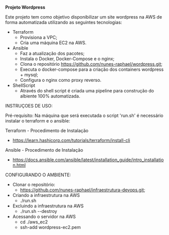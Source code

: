 **Projeto Wordpress**

Este projeto tem como objetivo disponibilizar um site wordpress na AWS de forma automatizada utilizando as seguintes tecnologias:

* Terraform
  * Provisiona a VPC;
  * Cria uma máquina EC2 na AWS.
* Ansible
  * Faz a atualização dos pacotes;
  * Instala o Docker, Docker-Compose e o nginx;
  * Clona o repositório https://github.com/nunes-raphael/wordpress.git;
  * Executa o docker-compose para a criação dos containers wordpress + mysql; 
  * Configura o nginx como proxy reverso.
* ShellScript
  * Através do shell script é criada uma pipeline para construção do albiente 100% automatizada. 
    
INSTRUÇOES DE USO:

Pré-requisito:
Na máquina que será executada o script 'run.sh' é necessário instalar o terraform e o ansible:

Terraform - Procedimento de Instalação
* https://learn.hashicorp.com/tutorials/terraform/install-cli

Ansible - Procedimento de Instalação
* https://docs.ansible.com/ansible/latest/installation_guide/intro_installation.html

CONFIGURANDO O AMBIENTE:

* Clonar o repositório: 
  - https://github.com/nunes-raphael/infraestrutura-devops.git;
* Criando a infraestrutura na AWS
  - ./run.sh
* Excluindo a infraestrutura na AWS
  - ./run.sh --destroy
* Acessando o servidor na AWS
  - cd ./aws_ec2
  - ssh-add wordpress-ec2.pem

